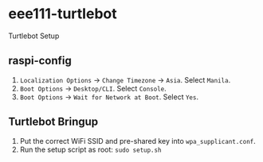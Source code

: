 # eee111-turtlebot
Turtlebot Setup

## raspi-config
1. `Localization Options` -> `Change Timezone` -> `Asia`. Select `Manila`.
2. `Boot Options` -> `Desktop/CLI`. Select `Console`.
3. `Boot Options` -> `Wait for Network at Boot`. Select `Yes`.

## Turtlebot Bringup
1. Put the correct WiFi SSID and pre-shared key into `wpa_supplicant.conf`.
2. Run the setup script as root: `sudo setup.sh`
